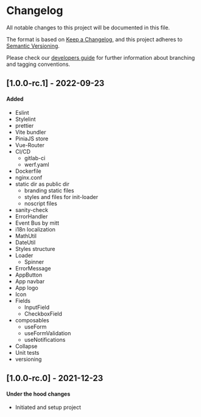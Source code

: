 # Changelog
All notable changes to this project will be documented in this file.

The format is based on [Keep a Changelog](https://keepachangelog.com/en/1.0.0/),
and this project adheres to [Semantic Versioning](https://semver.org/spec/v2.0.0.html).

Please check our [developers guide](https://gitlab.com/tokend/developers-guide)
for further information about branching and tagging conventions.

## [1.0.0-rc.1] - 2022-09-23
#### Added
- Eslint
- Stylelint
- prettier
- Vite bundler
- PiniaJS store
- Vue-Router
- CI/CD
  - gitlab-ci
  - werf.yaml
- Dockerfile
- nginx.conf
- static dir as public dir
  - branding static files
  - styles and files for init-loader
  - noscript files
- sanity-check
- ErrorHandler
- Event Bus by mitt
- i18n localization
- MathUtil
- DateUtil
- Styles structure
- Loader
  - Spinner
- ErrorMessage
- AppButton
- App navbar
- App logo
- Icon
- Fields
  - InputField
  - CheckboxField
- composables
  - useForm
  - useFormValidation
  - useNotifications
- Collapse
- Unit tests
- versioning

## [1.0.0-rc.0] - 2021-12-23
#### Under the hood changes
- Initiated and setup project

[Unreleased]: https://gitlab.com/tokend/course-certificates/web-client

